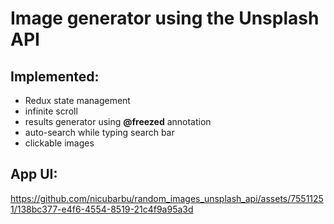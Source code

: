 # Image generator using the Unsplash API

## Implemented:
- Redux state management
- infinite scroll
- results generator using **@freezed** annotation
- auto-search while typing search bar
- clickable images

## App UI:

https://github.com/nicubarbu/random_images_unsplash_api/assets/75511251/138bc377-e4f6-4554-8519-21c4f9a95a3d

